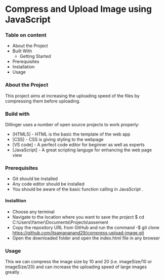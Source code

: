 # Compress and Upload Image using JavaScript

### Table on content 

- About the Project
- Built With
    - Getting Started
- Prerequisites
- Installation
- Usage

### About the Project
This project aims at increasing the uploading speed of the files by compressing them before uploading. 

### Build with 
Dillinger uses a number of open source projects to work properly:

* [HTML5] - HTML is the basic the template of the web app
* [CSS] - CSS is giving styling to the webpage
* [VS code] - A perfect code editor for beginner as well as experts 
* [JavaScript] - A great scripting languge for enhancing the web page view

### Prerequisites
- Git should be installed
- Any code editor should be installed 
- You should be aware of the basic function calling in JavaScript .
#### Installtion
- Choose any terminal 
- Navigate to the location where you want to save the project
$ cd C:\Users\Yamer\Documents\Projects\assement
- Copy the repository URL from GitHub and run the command
-$ git clone https://github.com/itsamananand29/compress-upload-image.git
- Open the downloaded folder and open the index.html file in any browser

### Usage 

This we can compress the image size by 10 and 20 (i.e. imageSize/10 or imageSize/20) and can increase the uploading speed of large images greatly . 


